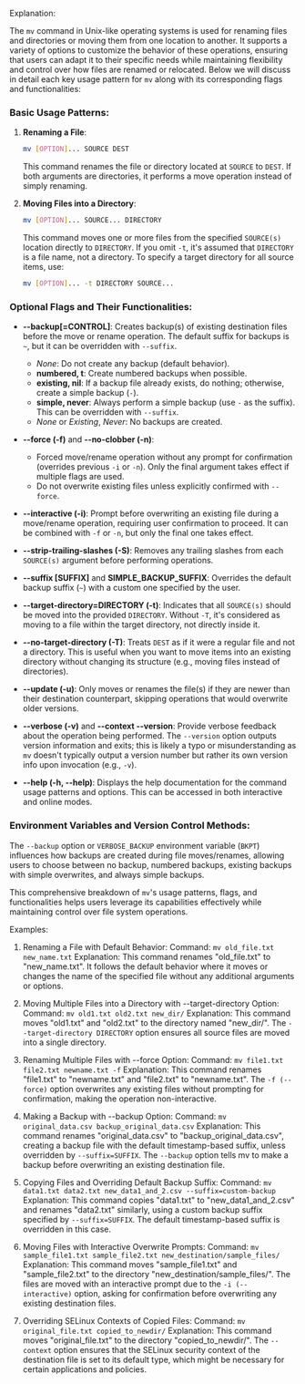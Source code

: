 Explanation:

The `mv` command in Unix-like operating systems is used for renaming files and directories or moving them from one location to another. It supports a variety of options to customize the behavior of these operations, ensuring that users can adapt it to their specific needs while maintaining flexibility and control over how files are renamed or relocated. Below we will discuss in detail each key usage pattern for `mv` along with its corresponding flags and functionalities:

### Basic Usage Patterns:
1. **Renaming a File**: 
   ```bash
   mv [OPTION]... SOURCE DEST
   ```
   This command renames the file or directory located at `SOURCE` to `DEST`. If both arguments are directories, it performs a move operation instead of simply renaming.

2. **Moving Files into a Directory**: 
   ```bash
   mv [OPTION]... SOURCE... DIRECTORY
   ```
   This command moves one or more files from the specified `SOURCE(s)` location directly to `DIRECTORY`. If you omit `-t`, it's assumed that `DIRECTORY` is a file name, not a directory. To specify a target directory for all source items, use:
   ```bash
   mv [OPTION]... -t DIRECTORY SOURCE...
   ```

### Optional Flags and Their Functionalities:
- **--backup[=CONTROL]**: Creates backup(s) of existing destination files before the move or rename operation. The default suffix for backups is `~`, but it can be overridden with `--suffix`.
   - *None*: Do not create any backup (default behavior).
   - **numbered, t**: Create numbered backups when possible.
   - **existing, nil**: If a backup file already exists, do nothing; otherwise, create a simple backup (`-`).
   - **simple, never**: Always perform a simple backup (use `-` as the suffix). This can be overridden with `--suffix`.
   - *None* or *Existing*, *Never*: No backups are created.

- **--force (-f)** and **--no-clobber (-n)**: 
   - Forced move/rename operation without any prompt for confirmation (overrides previous `-i` or `-n`). Only the final argument takes effect if multiple flags are used.
   - Do not overwrite existing files unless explicitly confirmed with `--force`.

- **--interactive (-i)**: Prompt before overwriting an existing file during a move/rename operation, requiring user confirmation to proceed. It can be combined with `-f` or `-n`, but only the final one takes effect.

- **--strip-trailing-slashes (-S)**: Removes any trailing slashes from each `SOURCE(s)` argument before performing operations.

- **--suffix [SUFFIX]** and **SIMPLE_BACKUP_SUFFIX**: Overrides the default backup suffix (`~`) with a custom one specified by the user.

- **--target-directory=DIRECTORY (-t)**: Indicates that all `SOURCE(s)` should be moved into the provided `DIRECTORY`. Without `-T`, it's considered as moving to a file within the target directory, not directly inside it.

- **--no-target-directory (-T)**: Treats `DEST` as if it were a regular file and not a directory. This is useful when you want to move items into an existing directory without changing its structure (e.g., moving files instead of directories).

- **--update (-u)**: Only moves or renames the file(s) if they are newer than their destination counterpart, skipping operations that would overwrite older versions.

- **--verbose (-v)** and **--context --version**: Provide verbose feedback about the operation being performed. The `--version` option outputs version information and exits; this is likely a typo or misunderstanding as `mv` doesn't typically output a version number but rather its own version info upon invocation (e.g., `-v`).

- **--help (-h, --help)**: Displays the help documentation for the command usage patterns and options. This can be accessed in both interactive and online modes.

### Environment Variables and Version Control Methods:
The `--backup` option or `VERBOSE_BACKUP` environment variable (`BKPT`) influences how backups are created during file moves/renames, allowing users to choose between no backup, numbered backups, existing backups with simple overwrites, and always simple backups.

This comprehensive breakdown of `mv`'s usage patterns, flags, and functionalities helps users leverage its capabilities effectively while maintaining control over file system operations.

Examples:

1. Renaming a File with Default Behavior:
   Command: `mv old_file.txt new_name.txt`
   Explanation: This command renames "old_file.txt" to "new_name.txt". It follows the default behavior where it moves or changes the name of the specified file without any additional arguments or options.

2. Moving Multiple Files into a Directory with --target-directory Option:
   Command: `mv old1.txt old2.txt new_dir/`
   Explanation: This command moves "old1.txt" and "old2.txt" to the directory named "new_dir/". The `--target-directory DIRECTORY` option ensures all source files are moved into a single directory.

3. Renaming Multiple Files with --force Option:
   Command: `mv file1.txt file2.txt newname.txt -f`
   Explanation: This command renames "file1.txt" to "newname.txt" and "file2.txt" to "newname.txt". The `-f (--force)` option overwrites any existing files without prompting for confirmation, making the operation non-interactive.

4. Making a Backup with --backup Option:
   Command: `mv original_data.csv backup_original_data.csv`
   Explanation: This command renames "original_data.csv" to "backup_original_data.csv", creating a backup file with the default timestamp-based suffix, unless overridden by `--suffix=SUFFIX`. The `--backup` option tells mv to make a backup before overwriting an existing destination file.

5. Copying Files and Overriding Default Backup Suffix:
   Command: `mv data1.txt data2.txt new_data1_and_2.csv --suffix=custom-backup`
   Explanation: This command copies "data1.txt" to "new_data1_and_2.csv" and renames "data2.txt" similarly, using a custom backup suffix specified by `--suffix=SUFFIX`. The default timestamp-based suffix is overridden in this case.

6. Moving Files with Interactive Overwrite Prompts:
   Command: `mv sample_file1.txt sample_file2.txt new_destination/sample_files/`
   Explanation: This command moves "sample_file1.txt" and "sample_file2.txt" to the directory "new_destination/sample_files/". The files are moved with an interactive prompt due to the `-i (--interactive)` option, asking for confirmation before overwriting any existing destination files.

7. Overriding SELinux Contexts of Copied Files:
   Command: `mv original_file.txt copied_to_newdir/`
   Explanation: This command moves "original_file.txt" to the directory "copied_to_newdir/". The `--context` option ensures that the SELinux security context of the destination file is set to its default type, which might be necessary for certain applications and policies.